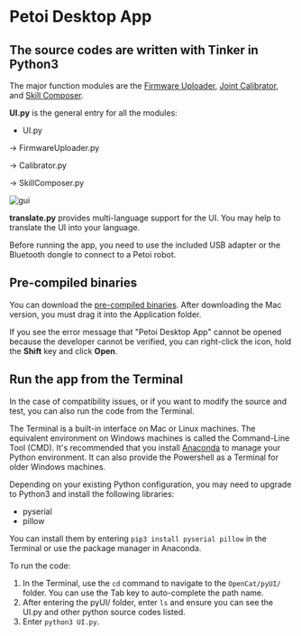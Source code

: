 # Petoi Desktop App 
## The source codes are written with Tinker in Python3 

The major function modules are the [Firmware Uploader](https://docs.petoi.com/desktop-app/firmware-uploader), [Joint Calibrator](https://docs.petoi.com/desktop-app/calibrator), and [Skill Composer](https://docs.petoi.com/desktop-app/skill-composer). 

**UI.py** is the general entry for all the modules:

- UI.py

-> FirmwareUploader.py

-> Calibrator.py

-> SkillComposer.py

![gui](https://github.com/PetoiCamp/NonCodeFiles/blob/master/img/GUI.jpeg)

**translate.py** provides multi-language support for the UI. You may help to translate the UI into your language. 

Before running the app, you need to use the included USB adapter or the Bluetooth dongle to connect to a Petoi robot. 

## Pre-compiled binaries
You can download the [pre-compiled binaries](https://a4776308-1c7f-4550-ae3b-9435cb7fc784.usrfiles.com/archives/a47763_e1e190b6030d46629d8de85a550f6fd8.zip).
After downloading the Mac version, you must drag it into the Application folder. 

If you see the error message that "Petoi Desktop App" cannot be opened because the developer cannot be verified, you can right-click the icon, hold the **Shift** key and click **Open**.

## Run the app from the Terminal 
In the case of compatibility issues, or if you want to modify the source and test, you can also run the code from the Terminal. 

The Terminal is a built-in interface on Mac or Linux machines. The equivalent environment on Windows machines is called the Command-Line Tool (CMD). 
It's recommended that you install [Anaconda](https://www.anaconda.com/) to manage your Python environment. It can also provide the Powershell as a Terminal for older Windows machines. 

Depending on your existing Python configuration, you may need to upgrade to Python3 and install the following libraries:

- pyserial
- pillow

You can install them by entering ```pip3 install pyserial pillow``` in the Terminal or use the package manager in Anaconda. 

To run the code:
1. In the Terminal, use the ```cd``` command to navigate to the ```OpenCat/pyUI/``` folder. You can use the Tab key to auto-complete the path name. 
2. After entering the pyUI/ folder, enter ```ls``` and ensure you can see the UI.py and other python source codes listed. 
3. Enter ```python3 UI.py```.

